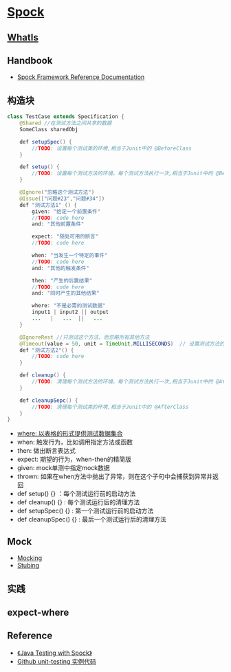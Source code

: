 # [Spock](http://spockframework.org)

## [WhatIs](WhatIs.md)

## Handbook
* [Spock Framework Reference Documentation](https://github.com/SunnnyChan/spock-framework-reference-documentation)

## 构造块
```java
class TestCase extends Specification {
    @Shared //在测试方法之间共享的数据
    SomeClass sharedObj

    def setupSpec() {
        //TODO: 设置每个测试类的环境,相当于Junit中的 @BeforeClass
    }

    def setup() {
        //TODO: 设置每个测试方法的环境，每个测试方法执行一次,相当于Junit中的 @Before
    }

    @Ignore("忽略这个测试方法")
    @Issue(["问题#23","问题#34"])
    def "测试方法1" () {
        given: "给定一个前置条件"
        //TODO: code here
        and: "其他前置条件"

        expect: "随处可用的断言"
        //TODO: code here

        when: "当发生一个特定的事件"
        //TODO: code here
        and: "其他的触发条件"

        then: "产生的后置结果"
        //TODO: code here
        and: "同时产生的其他结果"

        where: "不是必需的测试数据"
        input1 | input2 || output
        ...   |   ...  ||   ...
    }

    @IgnoreRest //只测试这个方法，而忽略所有其他方法
    @Timeout(value = 50, unit = TimeUnit.MILLISECONDS)  // 设置测试方法的超时时间，默认单位为秒
    def "测试方法2"() {
        //TODO: code here
    }

    def cleanup() {
        //TODO: 清理每个测试方法的环境，每个测试方法执行一次,相当于Junit中的 @After
    }

    def cleanupSepc() {
        //TODO: 清理每个测试类的环境,相当于Junit中的 @AfterClass
    }
}
```
* [where: 以表格的形式提供测试数据集合](design/where.md)
* when: 触发行为，比如调用指定方法或函数
* then: 做出断言表达式
* expect: 期望的行为，when-then的精简版
* given: mock单测中指定mock数据
* thrown: 如果在when方法中抛出了异常，则在这个子句中会捕获到异常并返回
* def setup() {} ：每个测试运行前的启动方法
* def cleanup() {} : 每个测试运行后的清理方法
* def setupSpec() {} : 第一个测试运行前的启动方法
* def cleanupSpec() {} : 最后一个测试运行后的清理方法

## Mock
* [Mocking](design/Mocking.md)
* [Stubing](design/Stubing.md)

## 实践
## expect-where

## Reference
* [《Java Testing with Spock》](https://www.manning.com/books/java-testing-with-spock)
* [Github unit-testing 实例代码](https://github.com/mpredli01/unit-testing)

